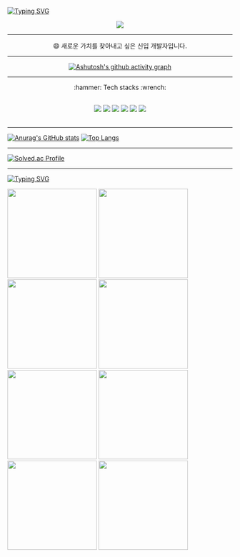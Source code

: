 
<!--
**JaewooJason/JaewooJason** is a ✨ _special_ ✨ repository because its `README.md` (this file) appears on your GitHub profile.

Here are some ideas to get you started:

- 🔭 I’m currently working on ...
- 🌱 I’m currently learning ...
- 👯 I’m looking to collaborate on ...
- 🤔 I’m looking for help with ...
- 💬 Ask me about ...
- 📫 How to reach me: ...
- 😄 Pronouns: ...
- ⚡ Fun fact: ...
-->
[![Typing SVG](https://readme-typing-svg.herokuapp.com?size=50&color=29D4F7&width=1000&height=100&lines=%F0%9F%8C%9F+Welcome+to+my+GitHub!!!+%F0%9F%8C%9F)](https://git.io/typing-svg)

<div align=center><img src="https://capsule-render.vercel.app/api?type=soft&color=auto&customColorList=4&height=300&section=header&text=Hello! I am Jason&fontSize=90&&animation=fadeIn&theme=slice" />

---
:smile: 새로운 가치를 찾아내고 싶은 신입 개발자입니다. 

---

[![Ashutosh's github activity graph](https://activity-graph.herokuapp.com/graph?username=JaewooJason&theme=react-dark)](https://github.com/ashutosh00710/github-readme-activity-graph)</div>

---

<div align=center><p>:hammer: Tech stacks :wrench: </p></br>

<img src="https://img.shields.io/badge/Python-3776AB?style=for-the-badge&logo=Python&logoColor=white"/> 
<img src="https://img.shields.io/badge/Django-092E20?style=for-the-badge&logo=Django&logoColor=white"/> 
<img src="https://img.shields.io/badge/TensorFlow-FF6F00?style=for-the-badge&logo=TensorFlow&logoColor=white"/> 
<img src="https://img.shields.io/badge/Pandas-150458?style=for-the-badge&logo=Pandas&logoColor=white"/> 
<img src="https://img.shields.io/badge/Numpy-013243?style=for-the-badge&logo=Numpy&logoColor=white"/> 
<img src="https://img.shields.io/badge/GitHub-181717?style=for-the-badge&logo=GitHub&logoColor=white"/></div></br>

---

[![Anurag's GitHub stats](https://github-readme-stats.vercel.app/api?username=JaewooJason&show_icons=true&theme=tokyonight)](https://github.com/anuraghazra/github-readme-stats)
[![Top Langs](https://github-readme-stats.vercel.app/api/top-langs/?username=JaewooJason&theme=tokyonight)](https://github.com/anuraghazra/github-readme-stats)

---

[![Solved.ac Profile](http://mazassumnida.wtf/api/generate_badge?boj=jjasonn17)](https://solved.ac/jjasonn17)<br/>

---

[![Typing SVG](https://readme-typing-svg.herokuapp.com?size=50&color=29D4F7&width=700&height=100&lines=%F0%9F%92%A5+Tell+you+my+story+%E2%9D%A4%EF%B8%8F)](https://git.io/typing-svg)<div>
<img src="https://user-images.githubusercontent.com/99243083/181141461-cddab199-9065-45a1-8113-86fc6af80e98.jpg" width="200" height="200"/>
<img src="https://user-images.githubusercontent.com/99243083/181140471-bfea1840-fd1b-4985-ab50-5d7aa866c085.JPG" width="200" height="200"/>
<img src="https://user-images.githubusercontent.com/99243083/181140450-3aad24cd-3a50-4e91-928f-21900e578c9d.JPG" width="200" height="200"/>
<img src="https://user-images.githubusercontent.com/99243083/181142892-45722b62-f631-4438-9126-53c14cbae0e7.JPG" width="200" height="200"/>
<img src="https://user-images.githubusercontent.com/99243083/181143193-975ad25d-98ca-4d4b-9fbf-85c60ae79782.JPG" width="200" height="200"/>
<img src="https://user-images.githubusercontent.com/99243083/181142884-2d6d34a9-15ba-44e9-9668-46542eab0bd6.JPG" width="200" height="200"/>
<img src="https://user-images.githubusercontent.com/99243083/181142897-12d219b9-83fc-41c4-8ae1-d2bd54f7edd9.JPG" width="200" height="200"/>
<img src="https://user-images.githubusercontent.com/99243083/181143171-d6bf1c55-319f-41fb-8c86-fcc65fa961b6.JPG" width="200" height="200"/>
</div>
